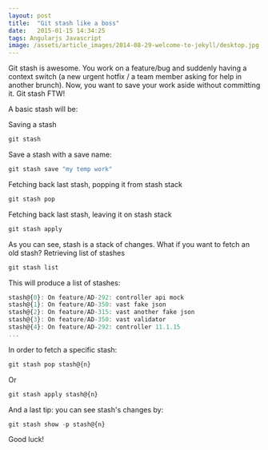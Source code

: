 ```yaml
---
layout: post
title:  "Git stash like a boss"
date:   2015-01-15 14:34:25
tags: Angularjs Javascript
image: /assets/article_images/2014-08-29-welcome-to-jekyll/desktop.jpg
---
```


Git stash is awesome. You work on a feature/bug and suddenly having a context switch  (a new urgent hotfix / a team member asking for help in another brunch). Now, you want to save your work aside without committing it.
Git stash FTW!

A basic stash will be:

<p class='post-p'>Saving a stash</p>

```javascript
git stash
```
<p class='post-p'>Save a stash with a save name:</p>

```javascript
git stash save "my temp work"
```
<p class='post-p'>Fetching back last stash, popping it from stash stack</p>

```javascript
git stash pop
```
<p class='post-p'>Fetching back last stash, leaving it on stash stack</p>

```javascript
git stash apply
```
<p class='post-p'>As you can see, stash is a stack of changes. What if you want to fetch an old stash?
Retrieving list of stashes</p>

```javascript
git stash list
```
<p class='post-p'>This will produce a list of stashes:</p>

```javascript
stash@{0}: On feature/AD-292: controller api mock
stash@{1}: On feature/AD-350: vast fake json
stash@{2}: On feature/AD-315: vast another fake json
stash@{3}: On feature/AD-350: vast validator
stash@{4}: On feature/AD-292: controller 11.1.15
...
```
<p class='post-p'>In order to fetch a specific stash:</p>

```javascript
git stash pop stash@{n}
```
<p class='post-p'>Or</p>

```javascript
git stash apply stash@{n} 
```
<p class='post-p'>And a last tip: you can see stash's changes by:</p>

```javascript
git stash show -p stash@{n}
```
Good luck!


[jekyll]:      http://jekyllrb.com
[jekyll-gh]:   https://github.com/jekyll/jekyll
[jekyll-help]: https://github.com/jekyll/jekyll-help
